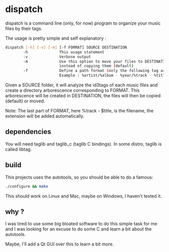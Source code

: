 dispatch
========

dispatch is a command line (only, for now) program to organize your music files
by their tags.

The usage is pretty simple and self explanatory :

```bash
dispatch [-h] [-v] [-m] [-f FORMAT] SOURCE DESTINATION
        -h              This usage statement
        -v              Verbose output
        -m              Use this option to move your files to DESTINATION
                        instead of copying them (default)
        -f              Define a path format (only the following tag are supported)
                        Example : %artist/%album - %year/%track - %title
```

Given a SOURCE folder, it will analyze the id3tags of each music files and
create a directory arborescence corresponding to FORMAT.
This arborescence will be created in DESTINATION, the files will then be copied
(default) or moved.

Note: The last part of FORMAT, here %track - $title, is the filename, the
extension will be added automatically.

dependencies
------------

You will need taglib and taglib_c (taglib C bindings).
In some distro, taglib is called libtag.

build
-----

This projects uses the autotools, so you should be able to do a famous:

```bash
./configure && make
```

This should work on Linux and Mac, maybe on Windows, I haven't tested it.

why ?
-----

I was tired to use some big bloated software to do this simple task for me and
I was looking for an excuse to do some C and learn a bit about the autotools.

Maybe, I'll add a Qt GUI over this to learn a bit more.

